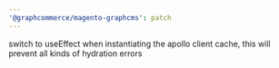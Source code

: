 ```yaml
---
'@graphcommerce/magento-graphcms': patch
---
```


switch to useEffect when instantiating the apollo client cache, this will prevent all kinds of hydration errors
